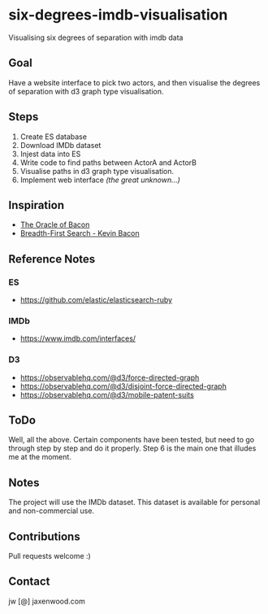 # six-degrees-imdb-visualisation
Visualising six degrees of separation with imdb data

## Goal

Have a website interface to pick two actors, and then visualise the degrees of separation with d3 graph type visualisation.

## Steps

1. Create ES database
2. Download IMDb dataset
3. Injest data into ES
4. Write code to find paths between ActorA and ActorB
5. Visualise paths in d3 graph type visualisation.
6. Implement web interface *(the great unknown...)*

## Inspiration

* [The Oracle of Bacon](https://oracleofbacon.org/)
* [Breadth-First Search - Kevin Bacon](https://thecodingtrain.com/CodingChallenges/068.1-bfs-kevin-bacon.html)

## Reference Notes

### ES

* https://github.com/elastic/elasticsearch-ruby

### IMDb

* https://www.imdb.com/interfaces/

### D3

* https://observablehq.com/@d3/force-directed-graph
* https://observablehq.com/@d3/disjoint-force-directed-graph
* https://observablehq.com/@d3/mobile-patent-suits

## ToDo

Well, all the above. Certain components have been tested, but need to go through step by step and do it properly.
Step 6 is the main one that illudes me at the moment.

## Notes

The project will use the IMDb dataset. This dataset is available for personal and non-commercial use.

## Contributions

Pull requests welcome :)

## Contact

jw [@] jaxenwood.com
